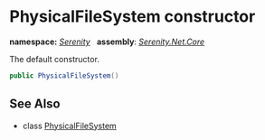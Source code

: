 # PhysicalFileSystem constructor
**namespace:** *[Serenity](../../README.md#serenity-namespace)*   **assembly**: *[Serenity.Net.Core](../../README.md)*

The default constructor.

```csharp
public PhysicalFileSystem()
```

## See Also

* class [PhysicalFileSystem](../PhysicalFileSystem.md)
